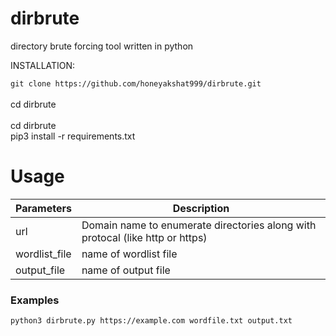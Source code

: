 # dirbrute
directory brute forcing tool written in python

INSTALLATION:																																																																																						

```git clone https://github.com/honeyakshat999/dirbrute.git```											
<br />cd dirbrute																																														
<br />cd dirbrute																																																																																				<br />pip3 install -r requirements.txt																																																																									

# Usage

|Parameters         |Description
| -------------     |-------------
| url               | Domain name to enumerate directories along with protocal (like http or https)
| wordlist_file     | name of wordlist file 
| output_file       | name of output file

### Examples

``python3 dirbrute.py https://example.com wordfile.txt output.txt``

